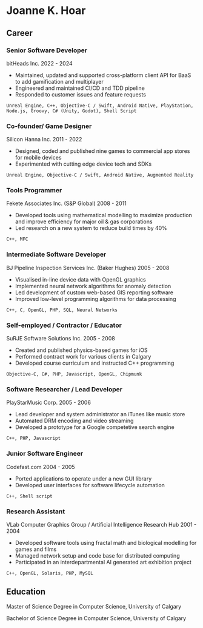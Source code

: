 # Joanne K. Hoar
## Career
### Senior Software Developer
bitHeads Inc.
2022 - 2024

* Maintained, updated and supported cross-platform client API for BaaS to add gamification and multiplayer
* Engineered and maintained CI/CD and TDD pipeline
* Responded to customer issues and feature requests

```Unreal Engine, C++, Objective-C / Swift, Android Native, PlayStation, Node.js, Groovy, C# (Unity, Godot), Shell Script```
### Co-founder/ Game Designer
Silicon Hanna Inc.
2011 - 2022

* Designed, coded and published nine games to commercial app stores for mobile devices
* Experimented with cutting edge device tech and SDKs

```Unreal Engine, Objective-C / Swift, Android Native, Augmented Reality```
### Tools Programmer
Fekete Associates Inc. (S&P Global)
2008 - 2011

* Developed tools using mathematical modelling to maximize production and improve efficiency for major oil & gas corporations
* Led research on a new system to reduce build times by 40%

```C++, MFC```
### Intermediate Software Developer
BJ Pipeline Inspection Services Inc. (Baker Hughes)
2005 - 2008

* Visualised in-line device data with OpenGL graphics
* Implemented neural network algorithms for anomaly detection
* Led development of custom web-based GIS reporting software 
* Improved low-level programming algorithms for data processing

```C++, C, OpenGL, PHP, SQL, Neural Networks```
### Self-employed / Contractor / Educator
SuRJE Software Solutions Inc.
2005 - 2008

* Created and published physics-based games for iOS
* Performed contract work for various clients in Calgary
* Developed course curriculum and instructed C++ programming

```Objective-C, C#, PHP, Javascript, OpenGL, Chipmunk```
### Software Researcher / Lead Developer
PlayStarMusic Corp.
2005 - 2006

* Lead developer and system administrator an iTunes like music store 
* Automated DRM encoding and video streaming
* Developed a prototype for a Google competetive search engine 

```C++, PHP, Javascript``` 
### Junior Software Engineer
Codefast.com
2004 - 2005

* Ported applications to operate under a new GUI library 
* Developed user interfaces for software lifecycle automation

```C++, Shell script```
### Research Assistant
VLab Computer Graphics Group / Artificial Intelligence Research Hub
2001 - 2004

* Developed software tools using fractal math and biological modelling for games and films
* Managed network setup and code base for distributed computing
* Participated in an interdepartmental AI generated art exhibition project

```C++, OpenGL, Solaris, PHP, MySQL```

## Education
Master of Science Degree in Computer Science, University of Calgary

Bachelor of Science Degree in Computer Science, University of Calgary
